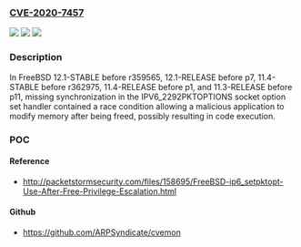 ### [CVE-2020-7457](https://cve.mitre.org/cgi-bin/cvename.cgi?name=CVE-2020-7457)
![](https://img.shields.io/static/v1?label=Product&message=FreeBSD&color=blue)
![](https://img.shields.io/static/v1?label=Version&message=n%2Fa&color=blue)
![](https://img.shields.io/static/v1?label=Vulnerability&message=Race%20Condition&color=brighgreen)

### Description

In FreeBSD 12.1-STABLE before r359565, 12.1-RELEASE before p7, 11.4-STABLE before r362975, 11.4-RELEASE before p1, and 11.3-RELEASE before p11, missing synchronization in the IPV6_2292PKTOPTIONS socket option set handler contained a race condition allowing a malicious application to modify memory after being freed, possibly resulting in code execution.

### POC

#### Reference
- http://packetstormsecurity.com/files/158695/FreeBSD-ip6_setpktopt-Use-After-Free-Privilege-Escalation.html

#### Github
- https://github.com/ARPSyndicate/cvemon

